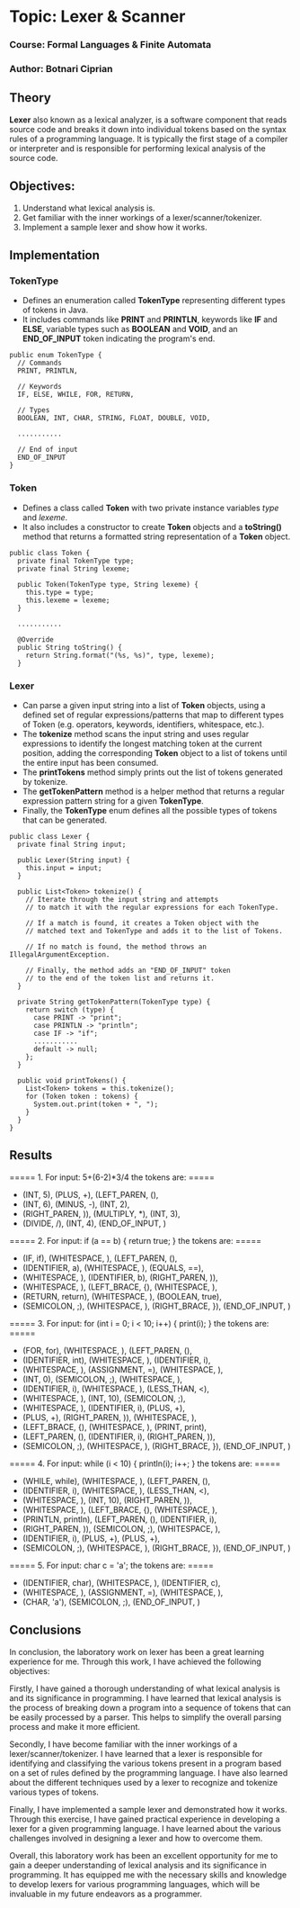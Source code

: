 # Topic: Lexer & Scanner

### Course: Formal Languages & Finite Automata
### Author: Botnari Ciprian

## Theory
**Lexer** also known as a lexical analyzer, is a software component that reads source code and breaks it down into individual tokens based on the syntax rules of a programming language. It is typically the first stage of a compiler or interpreter and is responsible for performing lexical analysis of the source code.

## Objectives:

1. Understand what lexical analysis is.
2. Get familiar with the inner workings of a lexer/scanner/tokenizer.
3. Implement a sample lexer and show how it works.

## Implementation 

### TokenType
* Defines an enumeration called **TokenType** representing different types of tokens in Java. 
* It includes commands like **PRINT** and **PRINTLN**, keywords like **IF** and **ELSE**, variable types such as **BOOLEAN** and **VOID**, and an **END_OF_INPUT** token indicating the program's end.
```
public enum TokenType {
  // Commands
  PRINT, PRINTLN,

  // Keywords
  IF, ELSE, WHILE, FOR, RETURN,

  // Types
  BOOLEAN, INT, CHAR, STRING, FLOAT, DOUBLE, VOID,
  
  ...........
  
  // End of input
  END_OF_INPUT
}  
```

### Token
* Defines a class called **Token** with two private instance variables *type* and *lexeme*. 
* It also includes a constructor to create **Token** objects and a **toString()** method that returns a formatted string representation of a **Token** object.

```
public class Token {
  private final TokenType type;
  private final String lexeme;

  public Token(TokenType type, String lexeme) {
    this.type = type;
    this.lexeme = lexeme;
  }
  
  ...........
  
  @Override
  public String toString() {
    return String.format("(%s, %s)", type, lexeme);
  }
```

### Lexer
* Can parse a given input string into a list of **Token** objects, using a defined set of regular expressions/patterns that map to different types of Token (e.g. operators, keywords, identifiers, whitespace, etc.). 
* The **tokenize** method scans the input string and uses regular expressions to identify the longest matching token at the current position, adding the corresponding **Token** object to a list of tokens until the entire input has been consumed. 
* The **printTokens** method simply prints out the list of tokens generated by tokenize.
* The **getTokenPattern** method is a helper method that returns a regular expression pattern string for a given **TokenType**.
* Finally, the **TokenType** enum defines all the possible types of tokens that can be generated.
```
public class Lexer {
  private final String input;

  public Lexer(String input) {
    this.input = input;
  }

  public List<Token> tokenize() {
    // Iterate through the input string and attempts 
    // to match it with the regular expressions for each TokenType.

    // If a match is found, it creates a Token object with the 
    // matched text and TokenType and adds it to the list of Tokens.

    // If no match is found, the method throws an IllegalArgumentException.

    // Finally, the method adds an "END_OF_INPUT" token 
    // to the end of the token list and returns it.
  }

  private String getTokenPattern(TokenType type) {
    return switch (type) {
      case PRINT -> "print";
      case PRINTLN -> "println";
      case IF -> "if";
      ...........
      default -> null;
    };
  }

  public void printTokens() {
    List<Token> tokens = this.tokenize();
    for (Token token : tokens) {
      System.out.print(token + ", ");
    }
  }
}

```


## Results
===== 1. For input: 5+(6-2)*3/4 the tokens are: =====
* (INT, 5), (PLUS, +), (LEFT_PAREN, (), 
* (INT, 6), (MINUS, -), (INT, 2),
* (RIGHT_PAREN, )), (MULTIPLY, *), (INT, 3), 
* (DIVIDE, /), (INT, 4), (END_OF_INPUT, )

===== 2. For input: if (a == b) { return true; } the tokens are: =====
* (IF, if), (WHITESPACE,  ), (LEFT_PAREN, (), 
* (IDENTIFIER, a), (WHITESPACE,  ), (EQUALS, ==),
* (WHITESPACE,  ), (IDENTIFIER, b), (RIGHT_PAREN, )), 
* (WHITESPACE,  ), (LEFT_BRACE, {), (WHITESPACE,  ), 
* (RETURN, return), (WHITESPACE,  ), (BOOLEAN, true),
* (SEMICOLON, ;), (WHITESPACE,  ), (RIGHT_BRACE, }), (END_OF_INPUT, )

===== 3. For input: for (int i = 0; i < 10; i++) { print(i); } the tokens are: =====
* (FOR, for), (WHITESPACE,  ), (LEFT_PAREN, (), 
* (IDENTIFIER, int), (WHITESPACE,  ), (IDENTIFIER, i), 
* (WHITESPACE,  ), (ASSIGNMENT, =), (WHITESPACE,  ),
* (INT, 0), (SEMICOLON, ;), (WHITESPACE,  ), 
* (IDENTIFIER, i), (WHITESPACE,  ), (LESS_THAN, <),
* (WHITESPACE,  ), (INT, 10), (SEMICOLON, ;), 
* (WHITESPACE,  ), (IDENTIFIER, i), (PLUS, +),
* (PLUS, +), (RIGHT_PAREN, )), (WHITESPACE,  ), 
* (LEFT_BRACE, {), (WHITESPACE,  ), (PRINT, print), 
* (LEFT_PAREN, (), (IDENTIFIER, i), (RIGHT_PAREN, )), 
* (SEMICOLON, ;), (WHITESPACE,  ), (RIGHT_BRACE, }), (END_OF_INPUT, )

===== 4. For input: while (i < 10) { println(i); i++; } the tokens are: =====
* (WHILE, while), (WHITESPACE,  ), (LEFT_PAREN, (),
* (IDENTIFIER, i), (WHITESPACE,  ), (LESS_THAN, <),
* (WHITESPACE,  ), (INT, 10), (RIGHT_PAREN, )), 
* (WHITESPACE,  ), (LEFT_BRACE, {), (WHITESPACE,  ), 
* (PRINTLN, println), (LEFT_PAREN, (), (IDENTIFIER, i),
* (RIGHT_PAREN, )), (SEMICOLON, ;), (WHITESPACE,  ),
* (IDENTIFIER, i), (PLUS, +), (PLUS, +), 
* (SEMICOLON, ;), (WHITESPACE,  ), (RIGHT_BRACE, }), (END_OF_INPUT, )

===== 5. For input: char c = 'a'; the tokens are: =====
* (IDENTIFIER, char), (WHITESPACE,  ), (IDENTIFIER, c), 
* (WHITESPACE,  ), (ASSIGNMENT, =), (WHITESPACE,  ),
* (CHAR, 'a'), (SEMICOLON, ;), (END_OF_INPUT, )

## Conclusions 
In conclusion, the laboratory work on lexer has been a great learning experience for me. Through this work, I have achieved the following objectives:

Firstly, I have gained a thorough understanding of what lexical analysis is and its significance in programming. I have learned that lexical analysis is the process of breaking down a program into a sequence of tokens that can be easily processed by a parser. This helps to simplify the overall parsing process and make it more efficient.

Secondly, I have become familiar with the inner workings of a lexer/scanner/tokenizer. I have learned that a lexer is responsible for identifying and classifying the various tokens present in a program based on a set of rules defined by the programming language. I have also learned about the different techniques used by a lexer to recognize and tokenize various types of tokens.

Finally, I have implemented a sample lexer and demonstrated how it works. Through this exercise, I have gained practical experience in developing a lexer for a given programming language. I have learned about the various challenges involved in designing a lexer and how to overcome them.

Overall, this laboratory work has been an excellent opportunity for me to gain a deeper understanding of lexical analysis and its significance in programming. It has equipped me with the necessary skills and knowledge to develop lexers for various programming languages, which will be invaluable in my future endeavors as a programmer.



















